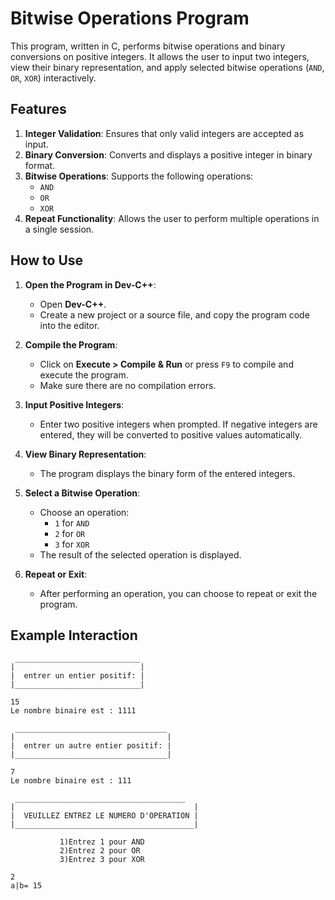 # Bitwise Operations Program

This program, written in C, performs bitwise operations and binary conversions on positive integers. It allows the user to input two integers, view their binary representation, and apply selected bitwise operations (`AND`, `OR`, `XOR`) interactively.

## Features

1. **Integer Validation**: Ensures that only valid integers are accepted as input.
2. **Binary Conversion**: Converts and displays a positive integer in binary format.
3. **Bitwise Operations**: Supports the following operations:
   - `AND`
   - `OR`
   - `XOR`
4. **Repeat Functionality**: Allows the user to perform multiple operations in a single session.

## How to Use

1. **Open the Program in Dev-C++**:
   - Open **Dev-C++**.
   - Create a new project or a source file, and copy the program code into the editor.

2. **Compile the Program**:
   - Click on **Execute > Compile & Run** or press `F9` to compile and execute the program.
   - Make sure there are no compilation errors.

3. **Input Positive Integers**:
   - Enter two positive integers when prompted. If negative integers are entered, they will be converted to positive values automatically.

4. **View Binary Representation**:
   - The program displays the binary form of the entered integers.

5. **Select a Bitwise Operation**:
   - Choose an operation:
     - `1` for `AND`
     - `2` for `OR`
     - `3` for `XOR`
   - The result of the selected operation is displayed.

6. **Repeat or Exit**:
   - After performing an operation, you can choose to repeat or exit the program.

## Example Interaction

```text
 ____________________________
|                            |
|  entrer un entier positif: |
|____________________________|

15
Le nombre binaire est : 1111

 __________________________________
|                                  |
|  entrer un autre entier positif: |
|__________________________________|

7
Le nombre binaire est : 111

 ______________________________________
|                                        |
|  VEUILLEZ ENTREZ LE NUMERO D'OPERATION |
|________________________________________|

           1)Entrez 1 pour AND           
           2)Entrez 2 pour OR            
           3)Entrez 3 pour XOR           

2
a|b= 15

